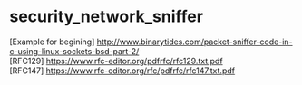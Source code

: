 # security_network_sniffer
[Example for begining] http://www.binarytides.com/packet-sniffer-code-in-c-using-linux-sockets-bsd-part-2/<br />
[RFC129] https://www.rfc-editor.org/pdfrfc/rfc129.txt.pdf<br />
[RFC147] https://www.rfc-editor.org/rfc/pdfrfc/rfc147.txt.pdf<br />
